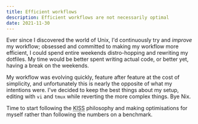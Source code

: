 ```yaml
---
title: Efficient workflows
description: Efficient workflows are not necessarily optimal
date: 2021-11-30
---
```


Ever since I discovered the world of Unix, I'd continuously try and _improve_ my
workflow; obsessed and committed to making my workflow more efficient, I could
spend entire weekends distro-hopping and rewriting my dotfiles. My time would be
better spent writing actual code, or better yet, having a break on the weekends.

My workflow was evolving quickly, feature after feature at the cost of
simplicity, and unfortunately this is nearly the opposite of what my intentions
were. I've decided to keep the best things about my setup, editing with `vi` and
`tmux` while reverting the more complex things. Bye Nix.

Time to start following the <abbr title="Keep it stupid simple">KISS</abbr>
philosophy and making optimisations for myself rather than following the numbers
on a benchmark.
